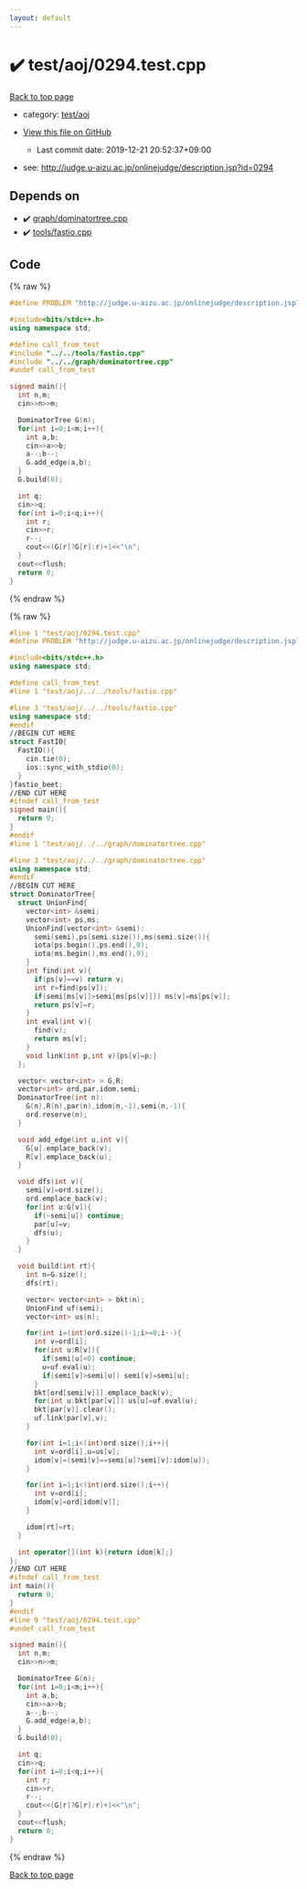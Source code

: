 ```yaml
---
layout: default
---
```


<!-- mathjax config similar to math.stackexchange -->
<script type="text/javascript" async
  src="https://cdnjs.cloudflare.com/ajax/libs/mathjax/2.7.5/MathJax.js?config=TeX-MML-AM_CHTML">
</script>
<script type="text/x-mathjax-config">
  MathJax.Hub.Config({
    TeX: { equationNumbers: { autoNumber: "AMS" }},
    tex2jax: {
      inlineMath: [ ['$','$'] ],
      processEscapes: true
    },
    "HTML-CSS": { matchFontHeight: false },
    displayAlign: "left",
    displayIndent: "2em"
  });
</script>

<script type="text/javascript" src="https://cdnjs.cloudflare.com/ajax/libs/jquery/3.4.1/jquery.min.js"></script>
<script src="https://cdn.jsdelivr.net/npm/jquery-balloon-js@1.1.2/jquery.balloon.min.js" integrity="sha256-ZEYs9VrgAeNuPvs15E39OsyOJaIkXEEt10fzxJ20+2I=" crossorigin="anonymous"></script>
<script type="text/javascript" src="../../../assets/js/copy-button.js"></script>
<link rel="stylesheet" href="../../../assets/css/copy-button.css" />


# :heavy_check_mark: test/aoj/0294.test.cpp

<a href="../../../index.html">Back to top page</a>

* category: <a href="../../../index.html#0d0c91c0cca30af9c1c9faef0cf04aa9">test/aoj</a>
* <a href="{{ site.github.repository_url }}/blob/master/test/aoj/0294.test.cpp">View this file on GitHub</a>
    - Last commit date: 2019-12-21 20:52:37+09:00


* see: <a href="http://judge.u-aizu.ac.jp/onlinejudge/description.jsp?id=0294">http://judge.u-aizu.ac.jp/onlinejudge/description.jsp?id=0294</a>


## Depends on

* :heavy_check_mark: <a href="../../../library/graph/dominatortree.cpp.html">graph/dominatortree.cpp</a>
* :heavy_check_mark: <a href="../../../library/tools/fastio.cpp.html">tools/fastio.cpp</a>


## Code

<a id="unbundled"></a>
{% raw %}
```cpp
#define PROBLEM "http://judge.u-aizu.ac.jp/onlinejudge/description.jsp?id=0294"

#include<bits/stdc++.h>
using namespace std;

#define call_from_test
#include "../../tools/fastio.cpp"
#include "../../graph/dominatortree.cpp"
#undef call_from_test

signed main(){
  int n,m;
  cin>>n>>m;

  DominatorTree G(n);
  for(int i=0;i<m;i++){
    int a,b;
    cin>>a>>b;
    a--;b--;
    G.add_edge(a,b);
  }
  G.build(0);

  int q;
  cin>>q;
  for(int i=0;i<q;i++){
    int r;
    cin>>r;
    r--;
    cout<<(G[r]?G[r]:r)+1<<"\n";
  }
  cout<<flush;
  return 0;
}

```
{% endraw %}

<a id="bundled"></a>
{% raw %}
```cpp
#line 1 "test/aoj/0294.test.cpp"
#define PROBLEM "http://judge.u-aizu.ac.jp/onlinejudge/description.jsp?id=0294"

#include<bits/stdc++.h>
using namespace std;

#define call_from_test
#line 1 "test/aoj/../../tools/fastio.cpp"

#line 3 "test/aoj/../../tools/fastio.cpp"
using namespace std;
#endif
//BEGIN CUT HERE
struct FastIO{
  FastIO(){
    cin.tie(0);
    ios::sync_with_stdio(0);
  }
}fastio_beet;
//END CUT HERE
#ifndef call_from_test
signed main(){
  return 0;
}
#endif
#line 1 "test/aoj/../../graph/dominatortree.cpp"

#line 3 "test/aoj/../../graph/dominatortree.cpp"
using namespace std;
#endif
//BEGIN CUT HERE
struct DominatorTree{
  struct UnionFind{
    vector<int> &semi;
    vector<int> ps,ms;
    UnionFind(vector<int> &semi):
      semi(semi),ps(semi.size()),ms(semi.size()){
      iota(ps.begin(),ps.end(),0);
      iota(ms.begin(),ms.end(),0);
    }
    int find(int v){
      if(ps[v]==v) return v;
      int r=find(ps[v]);
      if(semi[ms[v]]>semi[ms[ps[v]]]) ms[v]=ms[ps[v]];
      return ps[v]=r;
    }
    int eval(int v){
      find(v);
      return ms[v];
    }
    void link(int p,int v){ps[v]=p;}
  };

  vector< vector<int> > G,R;
  vector<int> ord,par,idom,semi;
  DominatorTree(int n):
    G(n),R(n),par(n),idom(n,-1),semi(n,-1){
    ord.reserve(n);
  }

  void add_edge(int u,int v){
    G[u].emplace_back(v);
    R[v].emplace_back(u);
  }

  void dfs(int v){
    semi[v]=ord.size();
    ord.emplace_back(v);
    for(int u:G[v]){
      if(~semi[u]) continue;
      par[u]=v;
      dfs(u);
    }
  }

  void build(int rt){
    int n=G.size();
    dfs(rt);

    vector< vector<int> > bkt(n);
    UnionFind uf(semi);
    vector<int> us(n);

    for(int i=(int)ord.size()-1;i>=0;i--){
      int v=ord[i];
      for(int u:R[v]){
        if(semi[u]<0) continue;
        u=uf.eval(u);
        if(semi[v]>semi[u]) semi[v]=semi[u];
      }
      bkt[ord[semi[v]]].emplace_back(v);
      for(int u:bkt[par[v]]) us[u]=uf.eval(u);
      bkt[par[v]].clear();
      uf.link(par[v],v);
    }

    for(int i=1;i<(int)ord.size();i++){
      int v=ord[i],u=us[v];
      idom[v]=(semi[v]==semi[u]?semi[v]:idom[u]);
    }

    for(int i=1;i<(int)ord.size();i++){
      int v=ord[i];
      idom[v]=ord[idom[v]];
    }

    idom[rt]=rt;
  }

  int operator[](int k){return idom[k];}
};
//END CUT HERE
#ifndef call_from_test
int main(){
  return 0;
}
#endif
#line 9 "test/aoj/0294.test.cpp"
#undef call_from_test

signed main(){
  int n,m;
  cin>>n>>m;

  DominatorTree G(n);
  for(int i=0;i<m;i++){
    int a,b;
    cin>>a>>b;
    a--;b--;
    G.add_edge(a,b);
  }
  G.build(0);

  int q;
  cin>>q;
  for(int i=0;i<q;i++){
    int r;
    cin>>r;
    r--;
    cout<<(G[r]?G[r]:r)+1<<"\n";
  }
  cout<<flush;
  return 0;
}

```
{% endraw %}

<a href="../../../index.html">Back to top page</a>

